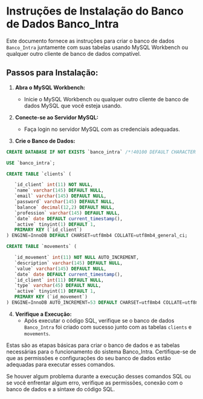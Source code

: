 # Instruções de Instalação do Banco de Dados Banco_Intra

Este documento fornece as instruções para criar o banco de dados `Banco_Intra` juntamente com suas tabelas usando MySQL Workbench ou qualquer outro cliente de banco de dados compatível.

## Passos para Instalação:

1.  **Abra o MySQL Workbench:**

    - Inicie o MySQL Workbench ou qualquer outro cliente de banco de dados MySQL que você esteja usando.

2.  **Conecte-se ao Servidor MySQL:**

    - Faça login no servidor MySQL com as credenciais adequadas.

3.  **Crie o Banco de Dados:**


   ```sql
   CREATE DATABASE IF NOT EXISTS `banco_intra` /*!40100 DEFAULT CHARACTER SET utf8mb4 COLLATE utf8mb4_general_ci */;

   USE `banco_intra`;

   CREATE TABLE `clients` (

      `id_client` int(11) NOT NULL,
      `name` varchar(145) DEFAULT NULL,
      `email` varchar(145) DEFAULT NULL,
      `password` varchar(145) DEFAULT NULL,
      `balance` decimal(12,2) DEFAULT NULL,
      `profession` varchar(145) DEFAULT NULL,
      `date` date DEFAULT current_timestamp(),
      `active` tinyint(1) DEFAULT 1,
      PRIMARY KEY (`id_client`)
   ) ENGINE=InnoDB DEFAULT CHARSET=utf8mb4 COLLATE=utf8mb4_general_ci;

   CREATE TABLE `movements` (

      `id_movement` int(11) NOT NULL AUTO_INCREMENT,
      `description` varchar(145) DEFAULT NULL,
      `value` varchar(145) DEFAULT NULL,
      `date` date DEFAULT current_timestamp(),
      `id_client` int(11) DEFAULT NULL,
      `type` varchar(45) DEFAULT NULL,
      `active` tinyint(1) DEFAULT 1,
      PRIMARY KEY (`id_movement`)
   ) ENGINE=InnoDB AUTO_INCREMENT=53 DEFAULT CHARSET=utf8mb4 COLLATE=utf8mb4_general_ci;

   ```

4.  **Verifique a Execução:**
    - Após executar o código SQL, verifique se o banco de dados `Banco_Intra` foi criado com sucesso junto com as tabelas `clients` e `movements`.

Estas são as etapas básicas para criar o banco de dados e as tabelas necessárias para o funcionamento do sistema Banco_Intra. Certifique-se de que as permissões e configurações do seu banco de dados estão adequadas para executar esses comandos.

Se houver algum problema durante a execução desses comandos SQL ou se você enfrentar algum erro, verifique as permissões, conexão com o banco de dados e a sintaxe do código SQL.
